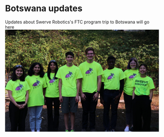 # Botswana updates
Updates about Swerve Robotics's FTC program trip to Botswana will go here
![417](../assets/images/ftc_417_2022.jpg)